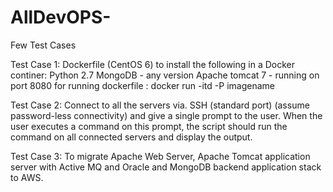 # AllDevOPS-
Few Test Cases 

Test Case 1: 
Dockerfile (CentOS 6) to install the following in a Docker continer:
Python 2.7
MongoDB - any version
Apache tomcat 7 - running on port 8080
for running dockerfile :  docker run -itd -P imagename

Test Case 2:
Connect to all the servers via. SSH (standard port) (assume password-less connectivity) and give a single prompt to the user.
When the user executes a command on this prompt, the script should run the command on all connected servers and display the output.

Test Case 3:
To migrate Apache Web Server, Apache Tomcat application server with Active MQ and Oracle and MongoDB backend application stack to AWS.
